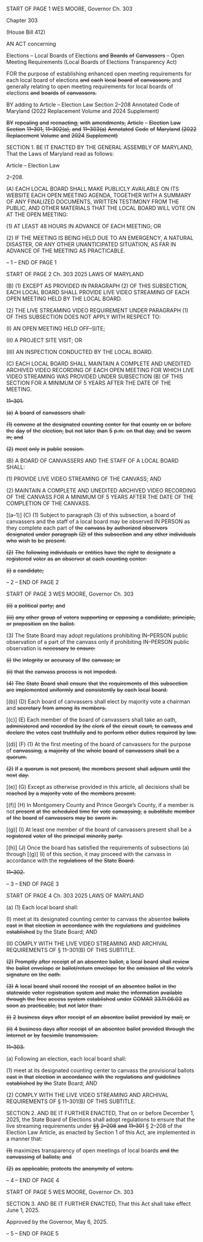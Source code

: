 START OF PAGE 1
WES MOORE, Governor Ch. 303

Chapter 303

(House Bill 412)

AN ACT concerning

Elections – Local Boards of Elections ~~and~~ ~~Boards~~ ~~of~~ ~~Canvassers~~ – Open Meeting
Requirements
(Local Boards of Elections Transparency Act)

FOR the purpose of establishing enhanced open meeting requirements for each local board
of elections ~~and~~ ~~each~~ ~~local~~ ~~board~~ ~~of~~ ~~canvassers;~~ and generally relating to open
meeting requirements for local boards of elections ~~and~~ ~~boards~~ ~~of~~ ~~canvassers.~~

BY adding to
Article – Election Law
Section 2–208
Annotated Code of Maryland
(2022 Replacement Volume and 2024 Supplement)

~~BY~~ ~~repealing~~ ~~and~~ ~~reenacting,~~ ~~with~~ ~~amendments,~~
~~Article~~ ~~–~~ ~~Election~~ ~~Law~~
~~Section~~ ~~11–301,~~ ~~11–302(a),~~ ~~and~~ ~~11–303(a)~~
~~Annotated~~ ~~Code~~ ~~of~~ ~~Maryland~~
~~(2022~~ ~~Replacement~~ ~~Volume~~ ~~and~~ ~~2024~~ ~~Supplement)~~

SECTION 1. BE IT ENACTED BY THE GENERAL ASSEMBLY OF MARYLAND,
That the Laws of Maryland read as follows:

Article – Election Law

2–208.

(A) EACH LOCAL BOARD SHALL MAKE PUBLICLY AVAILABLE ON ITS
WEBSITE EACH OPEN MEETING AGENDA, TOGETHER WITH A SUMMARY OF ANY
FINALIZED DOCUMENTS, WRITTEN TESTIMONY FROM THE PUBLIC, AND OTHER
MATERIALS THAT THE LOCAL BOARD WILL VOTE ON AT THE OPEN MEETING:

(1) AT LEAST 48 HOURS IN ADVANCE OF EACH MEETING; OR

(2) IF THE MEETING IS BEING HELD DUE TO AN EMERGENCY, A
NATURAL DISASTER, OR ANY OTHER UNANTICIPATED SITUATION, AS FAR IN
ADVANCE OF THE MEETING AS PRACTICABLE.

– 1 –
END OF PAGE 1

START OF PAGE 2
Ch. 303 2025 LAWS OF MARYLAND

(B) (1) EXCEPT AS PROVIDED IN PARAGRAPH (2) OF THIS SUBSECTION,
EACH LOCAL BOARD SHALL PROVIDE LIVE VIDEO STREAMING OF EACH OPEN
MEETING HELD BY THE LOCAL BOARD.

(2) THE LIVE STREAMING VIDEO REQUIREMENT UNDER PARAGRAPH
(1) OF THIS SUBSECTION DOES NOT APPLY WITH RESPECT TO:

(I) AN OPEN MEETING HELD OFF–SITE;

(II) A PROJECT SITE VISIT; OR

(III) AN INSPECTION CONDUCTED BY THE LOCAL BOARD.

(C) EACH LOCAL BOARD SHALL MAINTAIN A COMPLETE AND UNEDITED
ARCHIVED VIDEO RECORDING OF EACH OPEN MEETING FOR WHICH LIVE VIDEO
STREAMING WAS PROVIDED UNDER SUBSECTION (B) OF THIS SECTION FOR A
MINIMUM OF 5 YEARS AFTER THE DATE OF THE MEETING.

~~11–301.~~

~~(a)~~ ~~A~~ ~~board~~ ~~of~~ ~~canvassers~~ ~~shall:~~

~~(1)~~ ~~convene~~ ~~at~~ ~~the~~ ~~designated~~ ~~counting~~ ~~center~~ ~~for~~ ~~that~~ ~~county~~ ~~on~~ ~~or~~ ~~before~~
~~the~~ ~~day~~ ~~of~~ ~~the~~ ~~election,~~ ~~but~~ ~~not~~ ~~later~~ ~~than~~ ~~5~~ ~~p.m.~~ ~~on~~ ~~that~~ ~~day,~~ ~~and~~ ~~be~~ ~~sworn~~ ~~in;~~ ~~and~~

~~(2)~~ ~~meet~~ ~~only~~ ~~in~~ ~~public~~ ~~session.~~

(B) A BOARD OF CANVASSERS AND THE STAFF OF A LOCAL BOARD SHALL:

(1) PROVIDE LIVE VIDEO STREAMING OF THE CANVASS; AND

(2) MAINTAIN A COMPLETE AND UNEDITED ARCHIVED VIDEO
RECORDING OF THE CANVASS FOR A MINIMUM OF 5 YEARS AFTER THE DATE OF THE
COMPLETION OF THE CANVASS.

[(a–1)] (C) (1) Subject to paragraph (3) of this subsection, a board of canvassers
and the staff of a local board may be observed IN PERSON as they complete each part of
~~the~~ ~~canvass~~ ~~by~~ ~~authorized~~ ~~observers~~ ~~designated~~ ~~under~~ ~~paragraph~~ ~~(2)~~ ~~of~~ ~~this~~ ~~subsection~~ ~~and~~
~~any~~ ~~other~~ ~~individuals~~ ~~who~~ ~~wish~~ ~~to~~ ~~be~~ ~~present.~~

~~(2)~~ ~~The~~ ~~following~~ ~~individuals~~ ~~or~~ ~~entities~~ ~~have~~ ~~the~~ ~~right~~ ~~to~~ ~~designate~~ ~~a~~
~~registered~~ ~~voter~~ ~~as~~ ~~an~~ ~~observer~~ ~~at~~ ~~each~~ ~~counting~~ ~~center:~~

~~(i)~~ ~~a~~ ~~candidate;~~

– 2 –
END OF PAGE 2

START OF PAGE 3
WES MOORE, Governor Ch. 303

~~(ii)~~ ~~a~~ ~~political~~ ~~party;~~ ~~and~~

~~(iii)~~ ~~any~~ ~~other~~ ~~group~~ ~~of~~ ~~voters~~ ~~supporting~~ ~~or~~ ~~opposing~~ ~~a~~ ~~candidate,~~
~~principle,~~ ~~or~~ ~~proposition~~ ~~on~~ ~~the~~ ~~ballot.~~

(3) The State Board may adopt regulations prohibiting IN–PERSON public
observation of a part of the canvass only if prohibiting IN–PERSON public observation is
~~necessary~~ ~~to~~ ~~ensure:~~

~~(i)~~ ~~the~~ ~~integrity~~ ~~or~~ ~~accuracy~~ ~~of~~ ~~the~~ ~~canvass;~~ ~~or~~

~~(ii)~~ ~~that~~ ~~the~~ ~~canvass~~ ~~process~~ ~~is~~ ~~not~~ ~~impeded.~~

~~(4)~~ ~~The~~ ~~State~~ ~~Board~~ ~~shall~~ ~~ensure~~ ~~that~~ ~~the~~ ~~requirements~~ ~~of~~ ~~this~~ ~~subsection~~
~~are~~ ~~implemented~~ ~~uniformly~~ ~~and~~ ~~consistently~~ ~~by~~ ~~each~~ ~~local~~ ~~board.~~

[(b)] (D) Each board of canvassers shall elect by majority vote a chairman and
~~secretary~~ ~~from~~ ~~among~~ ~~its~~ ~~members.~~

[(c)] (E) Each member of the board of canvassers shall take an oath,
~~administered~~ ~~and~~ ~~recorded~~ ~~by~~ ~~the~~ ~~clerk~~ ~~of~~ ~~the~~ ~~circuit~~ ~~court,~~ ~~to~~ ~~canvass~~ ~~and~~ ~~declare~~ ~~the~~ ~~votes~~
~~cast~~ ~~truthfully~~ ~~and~~ ~~to~~ ~~perform~~ ~~other~~ ~~duties~~ ~~required~~ ~~by~~ ~~law.~~

[(d)] (F) (1) At the first meeting of the board of canvassers for the purpose of
~~canvassing,~~ ~~a~~ ~~majority~~ ~~of~~ ~~the~~ ~~whole~~ ~~board~~ ~~of~~ ~~canvassers~~ ~~shall~~ ~~be~~ ~~a~~ ~~quorum.~~

~~(2)~~ ~~If~~ ~~a~~ ~~quorum~~ ~~is~~ ~~not~~ ~~present,~~ ~~the~~ ~~members~~ ~~present~~ ~~shall~~ ~~adjourn~~ ~~until~~ ~~the~~
~~next~~ ~~day.~~

[(e)] (G) Except as otherwise provided in this article, all decisions shall be
~~reached~~ ~~by~~ ~~a~~ ~~majority~~ ~~vote~~ ~~of~~ ~~the~~ ~~members~~ ~~present.~~

[(f)] (H) In Montgomery County and Prince George’s County, if a member is not
~~present~~ ~~at~~ ~~the~~ ~~scheduled~~ ~~time~~ ~~for~~ ~~vote~~ ~~canvassing,~~ ~~a~~ ~~substitute~~ ~~member~~ ~~of~~ ~~the~~ ~~board~~ ~~of~~
~~canvassers~~ ~~may~~ ~~be~~ ~~sworn~~ ~~in.~~

[(g)] (I) At least one member of the board of canvassers present shall be a
~~registered~~ ~~voter~~ ~~of~~ ~~the~~ ~~principal~~ ~~minority~~ ~~party.~~

[(h)] (J) Once the board has satisfied the requirements of subsections (a)
through [(g)] (I) of this section, it may proceed with the canvass in accordance with the
~~regulations~~ ~~of~~ ~~the~~ ~~State~~ ~~Board.~~

~~11–302.~~

– 3 –
END OF PAGE 3

START OF PAGE 4
Ch. 303 2025 LAWS OF MARYLAND

(a) (1) Each local board shall:

(I) meet at its designated counting center to canvass the absentee
~~ballots~~ ~~cast~~ ~~in~~ ~~that~~ ~~election~~ ~~in~~ ~~accordance~~ ~~with~~ ~~the~~ ~~regulations~~ ~~and~~ ~~guidelines~~ ~~established~~
by the State Board; AND

(II) COMPLY WITH THE LIVE VIDEO STREAMING AND ARCHIVAL
REQUIREMENTS OF § 11–301(B) OF THIS SUBTITLE.

~~(2)~~ ~~Promptly~~ ~~after~~ ~~receipt~~ ~~of~~ ~~an~~ ~~absentee~~ ~~ballot,~~ ~~a~~ ~~local~~ ~~board~~ ~~shall~~ ~~review~~
~~the~~ ~~ballot~~ ~~envelope~~ ~~or~~ ~~ballot/return~~ ~~envelope~~ ~~for~~ ~~the~~ ~~omission~~ ~~of~~ ~~the~~ ~~voter’s~~ ~~signature~~ ~~on~~ ~~the~~
~~oath.~~

~~(3)~~ ~~A~~ ~~local~~ ~~board~~ ~~shall~~ ~~record~~ ~~the~~ ~~receipt~~ ~~of~~ ~~an~~ ~~absentee~~ ~~ballot~~ ~~in~~ ~~the~~
~~statewide~~ ~~voter~~ ~~registration~~ ~~system~~ ~~and~~ ~~make~~ ~~the~~ ~~information~~ ~~available~~ ~~through~~ ~~the~~ ~~free~~
~~access~~ ~~system~~ ~~established~~ ~~under~~ ~~COMAR~~ ~~33.11.06.03~~ ~~as~~ ~~soon~~ ~~as~~ ~~practicable,~~ ~~but~~ ~~not~~ ~~later~~
~~than:~~

~~(i)~~ ~~2~~ ~~business~~ ~~days~~ ~~after~~ ~~receipt~~ ~~of~~ ~~an~~ ~~absentee~~ ~~ballot~~ ~~provided~~ ~~by~~
~~mail;~~ ~~or~~

~~(ii)~~ ~~4~~ ~~business~~ ~~days~~ ~~after~~ ~~receipt~~ ~~of~~ ~~an~~ ~~absentee~~ ~~ballot~~ ~~provided~~
~~through~~ ~~the~~ ~~Internet~~ ~~or~~ ~~by~~ ~~facsimile~~ ~~transmission.~~

~~11–303.~~

(a) Following an election, each local board shall:

(1) meet at its designated counting center to canvass the provisional ballots
~~cast~~ ~~in~~ ~~that~~ ~~election~~ ~~in~~ ~~accordance~~ ~~with~~ ~~the~~ ~~regulations~~ ~~and~~ ~~guidelines~~ ~~established~~ ~~by~~ ~~the~~
State Board; AND

(2) COMPLY WITH THE LIVE VIDEO STREAMING AND ARCHIVAL
REQUIREMENTS OF § 11–301(B) OF THIS SUBTITLE.

SECTION 2. AND BE IT FURTHER ENACTED, That on or before December 1,
2025, the State Board of Elections shall adopt regulations to ensure that the live streaming
requirements under ~~§§~~ ~~2–208~~ ~~and~~ ~~11–301~~ § 2–208 of the Election Law Article, as enacted
by Section 1 of this Act, are implemented in a manner that:

~~(1)~~ maximizes transparency of open meetings of local boards ~~and~~ ~~the~~
~~canvassing~~ ~~of~~ ~~ballots;~~ ~~and~~

~~(2)~~ ~~as~~ ~~applicable,~~ ~~protects~~ ~~the~~ ~~anonymity~~ ~~of~~ ~~voters.~~

– 4 –
END OF PAGE 4

START OF PAGE 5
WES MOORE, Governor Ch. 303

SECTION 3. AND BE IT FURTHER ENACTED, That this Act shall take effect June
1, 2025.

Approved by the Governor, May 6, 2025.

– 5 –
END OF PAGE 5